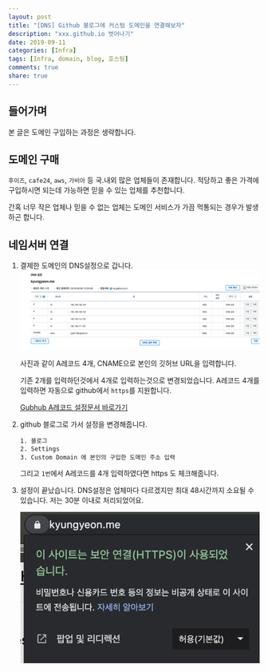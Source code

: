 ```yaml
---
layout: post
title: "[DNS] Github 블로그에 커스텀 도메인을 연결해보자"
description: "xxx.github.io 벗어나기"
date: 2019-09-11
categories: [Infra]
tags: [Infra, domain, blog, 호스팅]
comments: true
share: true
---
```


## 들어가며
본 글은 도메인 구입하는 과정은 생략합니다.

## 도메인 구매
`후이즈`, `cafe24`, `aws`, `가비아` 등 국.내외 많은 업체들이 존재합니다. 적당하고 좋은 가격에 구입하시면 되는데 가능하면 믿을 수 있는 업체를 추천합니다.

간혹 너무 작은 업체나 믿을 수 없는 업체는 도메인 서비스가 가끔 먹통되는 경우가 발생하곤 합니다.

## 네임서버 연결
1. 결제한 도메인의 DNS설정으로 갑니다.  
    ![image](/images/post_11_blog_domain/setup_1.png)
    
    사진과 같이 A레코드 4개, CNAME으로 본인의 깃허브 URL을 입력합니다.
    
    기존 2개를 입력하던것에서 4개로 입력하는것으로 변경되었습니다.
    A레코드 4개를 입력하면 자동으로 github에서 `https`를 지원합니다.
    
    [Gubhub A레코드 설정문서 바로가기](https://help.github.com/en/articles/setting-up-an-apex-domain#configuring-a-records-with-your-dns-provider)
    
2. github 블로그로 가서 설정을 변경해줍니다.
    ```
    1. 블로그
    2. Settings
    3. Custom Domain 에 본인의 구입한 도메인 주소 입력
    ```
    
    그리고 `1번`에서 A레코드를 4개 입력하였다면 https 도 체크해줍니다.
    
3. 설정이 끝났습니다.
    DNS설정은 업체마다 다르겠지만 최대 48시간까지 소요될 수 있습니다.
    저는 30분 이내로 처리되었어요.
    
    ![image](/images/post_11_blog_domain/setup_2.png)
    



